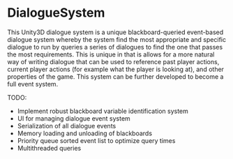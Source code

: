 # DialogueSystem

This Unity3D dialogue system is a unique blackboard-queried event-based dialogue system whereby the system find the most appropriate and specific dialogue to run by queries a series of dialogues to find the one that passes the most requirements.
This is unique in that is allows for a more natural way of writing dialogue that can be used to reference past player actions, current player actions (for example what the player is looking at), and other properties of the game.
This system can be further developed to become a full event system.

TODO:
- Implement robust blackboard variable identification system
- UI for managing dialogue event system
- Serialization of all dialogue events
- Memory loading and unloading of blackboards
- Priority queue sorted event list to optimize query times
- Multithreaded queries
